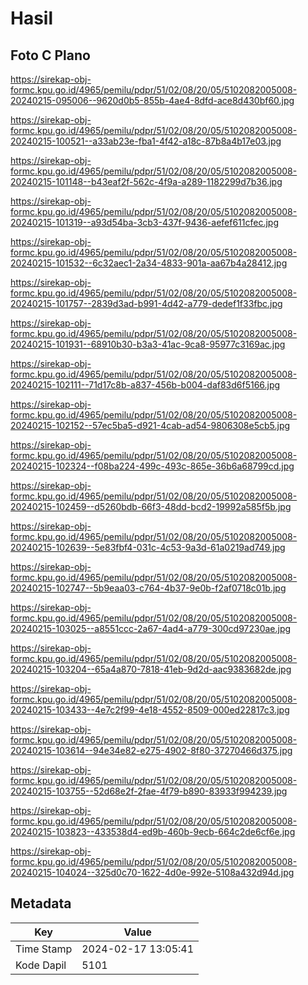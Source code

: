 # Hasil

## Foto C Plano

https://sirekap-obj-formc.kpu.go.id/4965/pemilu/pdpr/51/02/08/20/05/5102082005008-20240215-095006--9620d0b5-855b-4ae4-8dfd-ace8d430bf60.jpg

https://sirekap-obj-formc.kpu.go.id/4965/pemilu/pdpr/51/02/08/20/05/5102082005008-20240215-100521--a33ab23e-fba1-4f42-a18c-87b8a4b17e03.jpg

https://sirekap-obj-formc.kpu.go.id/4965/pemilu/pdpr/51/02/08/20/05/5102082005008-20240215-101148--b43eaf2f-562c-4f9a-a289-1182299d7b36.jpg

https://sirekap-obj-formc.kpu.go.id/4965/pemilu/pdpr/51/02/08/20/05/5102082005008-20240215-101319--a93d54ba-3cb3-437f-9436-aefef611cfec.jpg

https://sirekap-obj-formc.kpu.go.id/4965/pemilu/pdpr/51/02/08/20/05/5102082005008-20240215-101532--6c32aec1-2a34-4833-901a-aa67b4a28412.jpg

https://sirekap-obj-formc.kpu.go.id/4965/pemilu/pdpr/51/02/08/20/05/5102082005008-20240215-101757--2839d3ad-b991-4d42-a779-dedef1f33fbc.jpg

https://sirekap-obj-formc.kpu.go.id/4965/pemilu/pdpr/51/02/08/20/05/5102082005008-20240215-101931--68910b30-b3a3-41ac-9ca8-95977c3169ac.jpg

https://sirekap-obj-formc.kpu.go.id/4965/pemilu/pdpr/51/02/08/20/05/5102082005008-20240215-102111--71d17c8b-a837-456b-b004-daf83d6f5166.jpg

https://sirekap-obj-formc.kpu.go.id/4965/pemilu/pdpr/51/02/08/20/05/5102082005008-20240215-102152--57ec5ba5-d921-4cab-ad54-9806308e5cb5.jpg

https://sirekap-obj-formc.kpu.go.id/4965/pemilu/pdpr/51/02/08/20/05/5102082005008-20240215-102324--f08ba224-499c-493c-865e-36b6a68799cd.jpg

https://sirekap-obj-formc.kpu.go.id/4965/pemilu/pdpr/51/02/08/20/05/5102082005008-20240215-102459--d5260bdb-66f3-48dd-bcd2-19992a585f5b.jpg

https://sirekap-obj-formc.kpu.go.id/4965/pemilu/pdpr/51/02/08/20/05/5102082005008-20240215-102639--5e83fbf4-031c-4c53-9a3d-61a0219ad749.jpg

https://sirekap-obj-formc.kpu.go.id/4965/pemilu/pdpr/51/02/08/20/05/5102082005008-20240215-102747--5b9eaa03-c764-4b37-9e0b-f2af0718c01b.jpg

https://sirekap-obj-formc.kpu.go.id/4965/pemilu/pdpr/51/02/08/20/05/5102082005008-20240215-103025--a8551ccc-2a67-4ad4-a779-300cd97230ae.jpg

https://sirekap-obj-formc.kpu.go.id/4965/pemilu/pdpr/51/02/08/20/05/5102082005008-20240215-103204--65a4a870-7818-41eb-9d2d-aac9383682de.jpg

https://sirekap-obj-formc.kpu.go.id/4965/pemilu/pdpr/51/02/08/20/05/5102082005008-20240215-103433--4e7c2f99-4e18-4552-8509-000ed22817c3.jpg

https://sirekap-obj-formc.kpu.go.id/4965/pemilu/pdpr/51/02/08/20/05/5102082005008-20240215-103614--94e34e82-e275-4902-8f80-37270466d375.jpg

https://sirekap-obj-formc.kpu.go.id/4965/pemilu/pdpr/51/02/08/20/05/5102082005008-20240215-103755--52d68e2f-2fae-4f79-b890-83933f994239.jpg

https://sirekap-obj-formc.kpu.go.id/4965/pemilu/pdpr/51/02/08/20/05/5102082005008-20240215-103823--433538d4-ed9b-460b-9ecb-664c2de6cf6e.jpg

https://sirekap-obj-formc.kpu.go.id/4965/pemilu/pdpr/51/02/08/20/05/5102082005008-20240215-104024--325d0c70-1622-4d0e-992e-5108a432d94d.jpg


## Metadata

| Key        | Value               |
| ---------- | ------------------- |
| Time Stamp | 2024-02-17 13:05:41 |
| Kode Dapil | 5101                |



